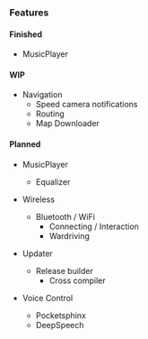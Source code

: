 ### Features
#### Finished
- MusicPlayer

#### WIP
- Navigation
    - Speed camera notifications
    - Routing
    - Map Downloader

#### Planned
- MusicPlayer
    - Equalizer

- Wireless
    - Bluetooth / WiFi
        - Connecting / Interaction
        - Wardriving
        
- Updater
    - Release builder
        - Cross compiler

- Voice Control
    - Pocketsphinx
    - DeepSpeech